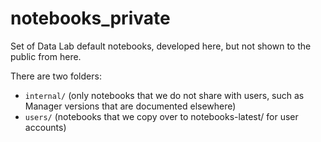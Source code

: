 # notebooks_private
Set of Data Lab default notebooks, developed here, but not shown to the public from here.

There are two folders:

* ``internal/`` (only notebooks that we do not share with users, such as Manager versions that are documented elsewhere)
* ``users/`` (notebooks that we copy over to notebooks-latest/ for user accounts)
